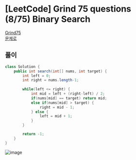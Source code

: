 # [LeetCode] Grind 75 questions (8/75) Binary Search
<a href="https://www.techinterviewhandbook.org/grind75" target="_blank">Grind75</a>  
<a href="https://leetcode.com/problems/binary-search/" target="_blank">문제로</a>

## 풀이
```java
class Solution {
    public int search(int[] nums, int target) {
        int left = 0;
        int right = nums.length-1;
        
        while(left <= right) {
            int mid = left + (right-left) / 2;
            if(nums[mid] == target) return mid;
            else if(nums[mid] > target) {
                right = mid - 1;
            } else {
                left = mid + 1;
            }
        }

        return -1;
    }
}
```

![image](https://github.com/nullnull-kim/nullnull-kim.github.io/assets/77221161/cdeb169a-cb49-487b-b962-2dc8c360ccc7)